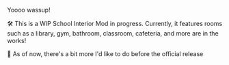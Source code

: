 Yoooo wassup!

🛠️ This is a WIP School Interior Mod in progress. Currently, it features rooms such as a library, gym, bathroom, classroom, cafeteria, and more are in the works!

🎥 As of now, there's a bit more I'd like to do before the official release
